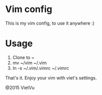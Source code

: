 # Vim config
This is my vim config, to use it anywhere :)

# Usage

1. Clone to ~
2. mv ~/vim ~/.vim
3. ln -s ~/.vim/.vimrc ~/.vimrc

That's it. Enjoy your vim with viet's settings.

@2015 VietVu
